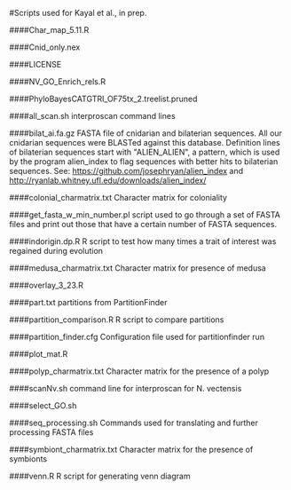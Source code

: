 #Scripts used for Kayal et al., in prep.

####Char_map_5.11.R

####Cnid_only.nex

####LICENSE

####NV_GO_Enrich_rels.R

####PhyloBayesCATGTRI_OF75tx_2.treelist.pruned

####all_scan.sh
interproscan command lines

####bilat_ai.fa.gz
FASTA file of cnidarian and bilaterian sequences. All our cnidarian sequences were BLASTed against this database. Definition lines of bilaterian sequences start with "ALIEN_ALIEN", a pattern, which is used by the program alien_index to flag sequences with better hits to bilaterian sequences. See: https://github.com/josephryan/alien_index and http://ryanlab.whitney.ufl.edu/downloads/alien_index/

####colonial_charmatrix.txt
Character matrix for coloniality

####get_fasta_w_min_number.pl
script used to go through a set of FASTA files and print out those that have a certain number of FASTA sequences.

####indorigin.dp.R
R script to test how many times a trait of interest was regained during evolution

####medusa_charmatrix.txt
Character matrix for presence of medusa

####overlay_3_23.R

####part.txt
partitions from PartitionFinder

####partition_comparison.R
R script to compare partitions

####partition_finder.cfg
Configuration file used for partitionfinder run

####plot_mat.R

####polyp_charmatrix.txt
Character matrix for the presence of a polyp

####scanNv.sh
command line for interproscan for N. vectensis

####select_GO.sh

####seq_processing.sh
Commands used for translating and further processing FASTA files 

####symbiont_charmatrix.txt
Character matrix for the presence of symbionts

####venn.R
R script for generating venn diagram
